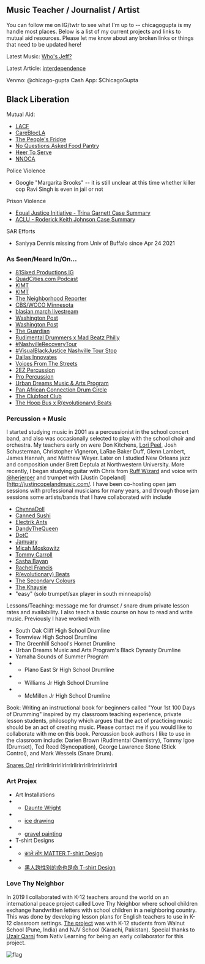 ## Music Teacher / Journalist / Artist 

You can follow me on IG/twtr to see what I'm up to -- chicagogupta is my handle most places. Below is a list of my current projects and links to mutual aid resources. Please let me know about any broken links or things that need to be updated here! 

Latest Music: [Who's Jeff?](https://soundcloud.com/user-564203548/whos-jeff)

Latest Article: [interdependence](https://chicagogupta.medium.com/)

Venmo: @chicago-gupta 
Cash App: $ChicagoGupta

## Black Liberation 

Mutual Aid: 
+ [LACF](https://linktr.ee/lacommunityfridge)
+ [CareBlocLA](https://www.instagram.com/careblocla/)
+ [The People's Fridge](https://www.panafricanconnection.com/)
+ [No Questions Asked Food Pantry](https://www.facebook.com/NoQuestionsAskedFoodPantry/)
+ [Heer To Serve](https://www.facebook.com/heertoserve)
+ [NNOCA](https://nnoca.org/)

Police Violence
+ Google "Margarita Brooks" -- it is still unclear at this time whether killer cop Ravi Singh is even in jail or not

Prison Violence
+ [Equal Justice Initiative - Trina Garnett Case Summary](https://eji.org/cases/trina-garnett/)
+ [ACLU - Roderick Keith Johnson Case Summary](https://www.prisonlegalnews.org/news/2006/sep/15/sexually-abused-texas-prisoner-loses-federal-lawsuit-returns-to-prison/)

SAR Efforts 
+ Saniyya Dennis missing from Univ of Buffalo since Apr 24 2021

### As Seen/Heard In/On...
+ [81Sixed Productions IG](https://www.instagram.com/p/CNQ18AphVRa/)
+ [QuadCities.com Podcast](https://www.quadcities.com/shows/qcuncut/qc-uncut-chicago-taysha-music-teacher-journalist-artist-episode-102/)
+ [KIMT](https://www.kimt.com/content/video/574046572.html)
+ [KIMT](https://www.kimt.com/content/news/Activist-raises-awareness-about-Chauvins-trial-asks-community-to-pay-attention-574043291.html)
+ [The Neighborhood Reporter](https://www.instagram.com/tv/CMxyW0PnRu0/?igshid=50kcygu1w3p4)
+ [CBS/WCCO Minnesota](https://minnesota.cbslocal.com/video/5413967-messages-of-hope-at-wheels-of-justice-art-installation/)
+ [blasian march livestream](https://www.instagram.com/tv/CKzvS2HAW9F/) 
+ [Washington Post](https://www.washingtonpost.com/politics/2021/02/04/virginia-may-abolish-death-penalty-theres-racist-history-why-few-jurisdictions-use-it-most/)
+ [Washington Post](https://www.washingtonpost.com/opinions/the-death-penalty-is-in-the-death-throes/2021/02/05/e332c23e-67cb-11eb-8c64-9595888caa15_story.html)
+ [The Guardian](https://www.theguardian.com/us-news/2021/jan/23/biden-democrats-death-row-sentences-prisoner)
+ [Rudimental Drummers x Mad Beatz Philly](https://www.instagram.com/p/CDj7xNCA75N/)
+ [#NashvilleRecoveryTour](https://www.instagram.com/p/CDmrIOYgICQ/)
+ [#VisualBlackJustice Nashville Tour Stop](https://www.instagram.com/p/CM9-mYcH9yR/)
+ [Dallas Innovates](https://dallasinnovates.com/voices-chirag-gupta-reinventing-the-k-12-classroom-in-2020/)
+ [Voices From The Streets](https://www.voicesfromthestreets.org/)
+ [2EZ Percussion](https://www.instagram.com/p/B_8XxIVgS5z/)
+ [Pro Percussion](https://www.youtube.com/watch?v=FVFJuaCJlPQ)
+ [Urban Dreams Music & Arts Program](https://www.instagram.com/p/CC7buRYnFuY/)
+ [Pan African Connection Drum Circle](https://www.instagram.com/tv/CI0s2uGl4iZ/)
+ [The Clubfoot Club](https://clubfootclub.org/stories/bilateral-clubfoot-born-1989/)
+ [The Hoop Bus x R(evolutionary) Beats](https://www.instagram.com/p/CET3UexH8ll/)


### Percussion + Music

I started studying music in 2001 as a percussionist in the school concert band, and also was occasionally selected to play with the school choir and orchestra. My teachers early on were Don Kitchens, [Lori Peel](https://www.turrentinejacksonmorrow.com/obituaries/lori-peel-42317), Josh Schusterman, Christopher Vigneron, LaRae Baker Duff, Glenn Lambert, James Hannah, and Matthew Weyer. Later on I studied New Orleans jazz and composition under Brett Deptula at Northwestern University. More recently, I began studying guitar with Chris from [Ruff Wizard](https://www.ruffwizard.com/) and voice with [@herjerper](https://www.tiktok.com/@herjerper?) and trumpet with [Justin Copeland](http://justincopelandmusic.com/. I have been co-hosting open jam sessions with professional musicians for many years, and through those jam sessions some artists/bands that I have collaborated with include 

+ [ChynnaDoll](https://www.instagram.com/chynnadolltm/)
+ [Canned Sushi](https://www.instagram.com/sushi_in_a_can/)
+ [Electrik Ants](https://www.instagram.com/electrikants/)
+ [DandyTheQueen](https://www.instagram.com/dandythequeen/)
+ [DotC](https://soundcloud.com/dawn-of-the-computer)
+ [Jamuary](https://soundcloud.com/jhliberty/tracks)
+ [Micah Moskowitz](https://www.instagram.com/p/CM9-mYcH9yR/)
+ [Tommy Carroll](https://soundcloud.com/tommy-carroll-5)
+ [Sasha Bayan](https://soundcloud.com/sashabayan/)
+ [Rachel Francis](https://www.instagram.com/rachelfrancismusic/)
+ [R(evolutionary) Beats](https://www.instagram.com/r.beats_/)
+ [The Secondary Colours](https://www.instagram.com/p/BwDK-DPHHnR/)
+ [The Khaysie](https://www.instagram.com/p/CMp5AdPhFu_/)
+ "easy" (solo trumpet/sax player in south minneapolis)

Lessons/Teaching: message me for drumset / snare drum private lesson rates and availability. I also teach a basic course on how to read and write music. Previously I have worked with 
+ South Oak Cliff High School Drumline
+ Townview High School Drumline
+ The Greenhill School's Hornet Drumline
+ Urban Dreams Music and Arts Program's Black Dynasty Drumline
+ Yamaha Sounds of Summer Program
+ + Plano East Sr High School Drumline
+ + Williams Jr High School Drumline
+ + McMillen Jr High School Drumline

Book: Writing an instructional book for beginners called "Your 1st 100 Days of Drumming" inspired by my classroom teaching experience, private lesson students, philosophy which argues that the act of practicing music should be an act of creating music. Please contact me if you would like to collaborate with me on this book. Percussion book authors I like to use in the classroom include: Darien Brown (Rudimental Chemistry), Tommy Igoe (Drumset), Ted Reed (Syncopation), George Lawrence Stone (Stick Control), and Mark Wessels (Snare Drum).

[Snares On!](https://www.instagram.com/snares_on/)
rlrrlrllrlrrlrllrlrrlrllrlrrlrllrlrrlrllrlrrlrll
### Art Projex

+ Art Installations
+ + [Daunte Wright](https://www.instagram.com/p/CO1PbDiggfo/)
+ + [ice drawing](https://www.instagram.com/p/CKJpWDvnD9y/)
+ + [gravel painting](https://twitter.com/ChicagoGupta/status/1393232807175069698?s=20)
+ T-shirt Designs
+ + [काले लोग MATTER T-shirt Design](https://carryonthreads.com/product/black-lives-matter-hindi-text-t-shirt/)
+ + [黑人跨性别的命也是命 T-shirt Design](https://carryonthreads.com/product/black-trans-lives-matter-mens-heavyweight-tee/)

### Love Thy Neighbor

In 2019 I collaborated with K-12 teachers around the world on an international peace project called Love Thy Neighbor where school children exchange handwritten letters with school children in a neighboring country. This was done by developing lesson plans for English teachers to use in K-12 classroom settings.  [The project](https://www.facebook.com/walnutedu/posts/2436345716437948) was with K-12 students from Walnut School (Pune, India) and NJV School (Karachi, Pakistan). Special thanks to [Uzair Qarni](https://www.linkedin.com/public-profile/in/uqarni?) from Nativ Learning for being an early collaborator for this project.

![flag](https://pbs.twimg.com/media/EkyEwkbVgAAWP78?format=png)
